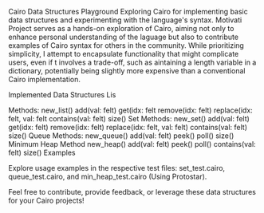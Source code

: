 
Cairo Data Structures Playground
Exploring Cairo for implementing basic data structures and experimenting with the language's syntax.
Motivati
Project serves as a hands-on exploration of Cairo, aiming not only to enhance personal understanding of the laguage but also to contribute examples of Cairo syntax for others in the community. While prioritizing simplicity, I attempt to encapsulate functionality that might complicate users, even if t involves a trade-off, such as aintaining a length variable in a dictionary, potentially being slightly more expensive than a conventional Cairo implementation.

Implemented Data Structures
Lis

Methods:
new_list()
add(val: felt)
get(idx: felt
remove(idx: felt)
replace(idx: felt, val: felt
contains(val: felt)
size()
Set
Methods:
new_set()
add(val: felt)
get(idx: felt)
remove(idx: felt)
replace(idx: felt, val: felt)
contains(val: felt)
size()
Queue
Methods:
new_queue()
add(val: felt)
peek()
poll()
size()
Minimum Heap
Method
new_heap()
add(val: felt)
peek()
poll()
contains(val: felt)
size()
Examples

Explore usage examples in the respective test files: set_test.cairo, queue_test.cairo, and min_heap_test.cairo (Using Protostar).

Feel free to contribute, provide feedback, or leverage these data structures for your Cairo projects!
